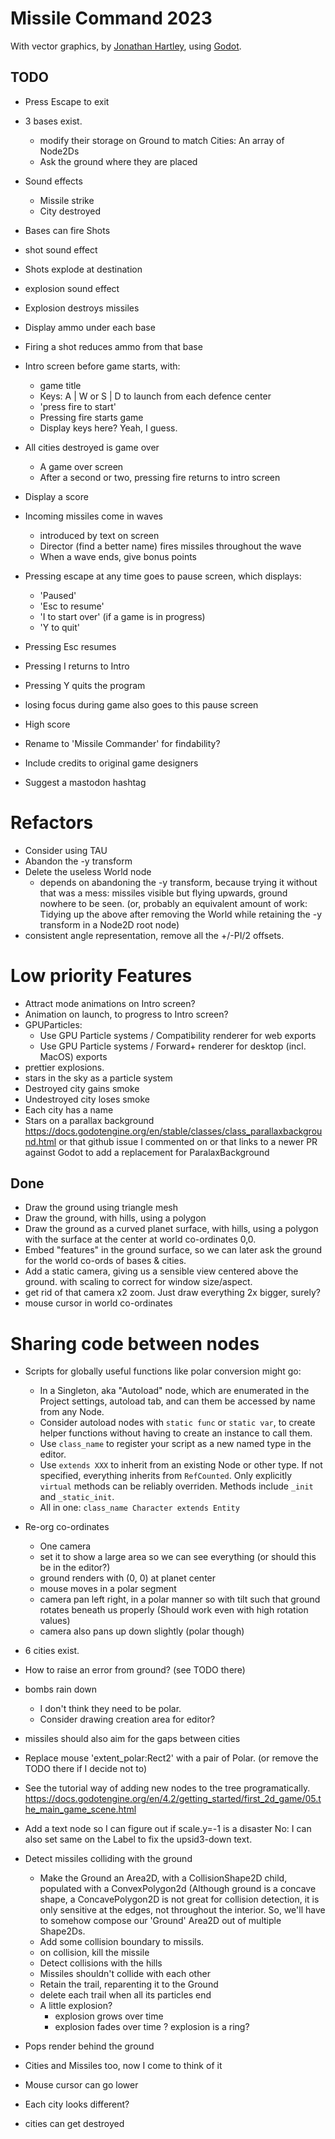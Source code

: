 # Missile Command 2023

With vector graphics,
by [Jonathan Hartley](https://mastodon.social/@tartley),
using [Godot](https://godotengine.org/).

## TODO

* Press Escape to exit

* 3 bases exist.
  * modify their storage on Ground to match Cities: An array of Node2Ds
  * Ask the ground where they are placed

* Sound effects
  * Missile strike
  * City destroyed

* Bases can fire Shots
* shot sound effect
* Shots explode at destination
* explosion sound effect
* Explosion destroys missiles
* Display ammo under each base
* Firing a shot reduces ammo from that base

* Intro screen before game starts, with:
  * game title
  * Keys: A | W or S | D to launch from each defence center
  * 'press fire to start'
  * Pressing fire starts game
  * Display keys here? Yeah, I guess.

* All cities destroyed is game over
  * A game over screen
  * After a second or two, pressing fire returns to intro screen

* Display a score

* Incoming missiles come in waves
  * introduced by text on screen
  * Director (find a better name) fires missiles throughout the
    wave
  * When a wave ends, give bonus points

* Pressing escape at any time goes to pause screen, which displays:
  * 'Paused'
  * 'Esc to resume'
  * 'I to start over' (if a game is in progress)
  * 'Y to quit'
* Pressing Esc resumes
* Pressing I returns to Intro
* Pressing Y quits the program
* losing focus during game also goes to this pause screen

* High score

* Rename to 'Missile Commander' for findability?

* Include credits to original game designers
* Suggest a mastodon hashtag

# Refactors

* Consider using TAU
* Abandon the -y transform
* Delete the useless World node
  * depends on abandoning the -y transform, because trying it without that
    was a mess: missiles visible but flying upwards, ground nowhere to be
    seen. (or, probably an equivalent amount of work: Tidying up the above
    after removing the World while retaining the -y transform in a Node2D
    root node)
* consistent angle representation, remove all the +/-PI/2 offsets.

# Low priority Features

* Attract mode animations on Intro screen?
* Animation on launch, to progress to Intro screen?
* GPUParticles:
  * Use GPU Particle systems / Compatibility renderer for web exports
  * Use GPU Particle systems / Forward+ renderer for desktop (incl. MacOS) exports
* prettier explosions.
* stars in the sky as a particle system
* Destroyed city gains smoke
* Undestroyed city loses smoke
* Each city has a name
* Stars on a parallax background
  https://docs.godotengine.org/en/stable/classes/class_parallaxbackground.html
  or
  that github issue I commented on
  or
  that links to a newer PR against Godot to add a replacement for ParalaxBackground

## Done

* Draw the ground using triangle mesh
* Draw the ground, with hills, using a polygon
* Draw the ground as a curved planet surface, with hills, using a polygon
  with the surface at the center at world co-ordinates 0,0.
* Embed "features" in the ground surface, so we can later ask the ground
  for the world co-ords of bases & cities.
* Add a static camera, giving us a sensible view centered above the ground.
  with scaling to correct for window size/aspect.
* get rid of that camera x2 zoom.
  Just draw everything 2x bigger, surely?
* mouse cursor in world co-ordinates

# Sharing code between nodes
* Scripts for globally useful functions like polar conversion might go:
  * In a Singleton, aka "Autoload" node, which are enumerated in the Project
    settings, autoload tab, and can them be accessed by name from any Node.
  * Consider autoload nodes with `static func` or `static var`,
    to create helper functions without having to create an instance to call
    them.
  * Use `class_name` to register your script as a new named type in the editor.
  * Use `extends XXX` to inherit from an existing Node or other type. If not
    specified, everything inherits from `RefCounted`. Only explicitly `virtual`
    methods can be reliably overriden. Methods include `_init` and
    `_static_init`.
  * All in one: `class_name Character extends Entity`

* Re-org co-ordinates
  - One camera
  - set it to show a large area so we can see everything
    (or should this be in the editor?)
  - ground renders with (0, 0) at planet center
  - mouse moves in a polar segment
  - camera pan left right, in a polar manner so with tilt
    such that ground rotates beneath us properly
    (Should work even with high rotation values)
  - camera also pans up down slightly (polar though)

* 6 cities exist.

* How to raise an error from ground? (see TODO there)

* bombs rain down
  * I don't think they need to be polar.
  * Consider drawing creation area for editor?

* missiles should also aim for the gaps between cities

* Replace mouse 'extent_polar:Rect2' with a pair of Polar.
  (or remove the TODO there if I decide not to)

* See the tutorial way of adding new nodes to the tree programatically.
  https://docs.godotengine.org/en/4.2/getting_started/first_2d_game/05.the_main_game_scene.html

* Add a text node so I can figure out if scale.y=-1 is a disaster
  No: I can also set same on the Label to fix the upsid3-down text.

* Detect missiles colliding with the ground
  - Make the Ground an Area2D, with a CollisionShape2D child, populated with a
    ConvexPolygon2d (Although ground is a concave shape, a ConcavePolygon2D is
    not great for collision detection, it is only sensitive at the edges, not
    throughout the interior. So, we'll have to somehow compose our 'Ground'
    Area2D out of multiple Shape2Ds.
  - Add some collision boundary to missils.
  - on collision, kill the missile
  - Detect collisions with the hills
  - Missiles shouldn't collide with each other
  - Retain the trail, reparenting it to the Ground
  - delete each trail when all its particles end
  - A little explosion?
    - explosion grows over time
    - explosion fades over time
    ? explosion is a ring?

* Pops render behind the ground
* Cities and Missiles too, now I come to think of it

* Mouse cursor can go lower
* Each city looks different?
- cities can get destroyed


